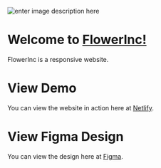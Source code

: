![enter image description here](https://i.ibb.co/qW0vkSJ/image.png)

# Welcome to [FlowerInc!](https://flowerinc.netlify.app/)

FlowerInc is a responsive website.

# View Demo

You can view the website in action here at [Netlify](https://flowerinc.netlify.app/).

# View Figma Design

You can view the design here at [Figma](https://www.figma.com/file/usCLMAtZMJMVn0CXlgmzcT/FlowerInc).
